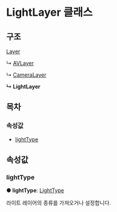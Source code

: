 # LightLayer 클래스

## 구조

[Layer](layer-class.md)

↳ [AVLayer](avlayer-class.md)

↳ [CameraLayer](cameralayer-class.md)

**↳ LightLayer**

## 목차

### 속성값

* [lightType](lightlayer-class.md#lighttype)

## 속성값

### lightType <a id="lighttype"></a>

**● lightType**: [LightType](../etc/enum/_affectscript_.affectscriptapi.lighttype.md)

라이트 레이어의 종류를 가져오거나 설정합니다.

